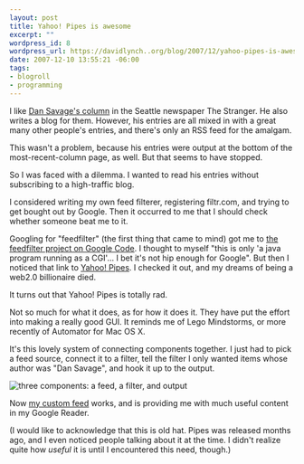 ```yaml
--- 
layout: post
title: Yahoo! Pipes is awesome
excerpt: ""
wordpress_id: 8
wordpress_url: https://davidlynch..org/blog/2007/12/yahoo-pipes-is-awesome/
date: 2007-12-10 13:55:21 -06:00
tags: 
- blogroll
- programming
---
```

I like [Dan Savage's column](http://thestranger.com/savage) in the Seattle newspaper The Stranger. He also writes a blog for them. However, his entries are all mixed in with a great many other people's entries, and there's only an RSS feed for the amalgam.

This wasn't a problem, because his entries were output at the bottom of the most-recent-column page, as well. But that seems to have stopped.

So I was faced with a dilemma. I wanted to read his entries without subscribing to a high-traffic blog.

I considered writing my own feed filterer, registering filtr.com, and trying to get bought out by Google. Then it occurred to me that I should check whether someone beat me to it.

Googling for "feedfilter" (the first thing that came to mind) got me to [the feedfilter project on Google Code](http://code.google.com/p/feedfilter/). I thought to myself "this is only 'a java program running as a CGI'... I bet it's not hip enough for Google". But then I noticed that link to [Yahoo! Pipes](http://pipes.yahoo.com/). I checked it out, and my dreams of being a web2.0 billionaire died.

It turns out that Yahoo! Pipes is totally rad.

Not so much for what it does, as for how it does it. They have put the effort into making a really good GUI. It reminds me of Lego Mindstorms, or more recently of Automator for Mac OS X.

It's this lovely system of connecting components together. I just had to pick a feed source, connect it to a filter, tell the filter I only wanted items whose author was "Dan Savage", and hook it up to the output.

<img src="/blog/images/2007/12/pipes.png" alt="three components: a feed, a filter, and output" />

Now [my custom feed](http://pipes.yahoo.com/pipes/pipe.info?_id=WKTRnmen3BGSeUJ49YS63A) works, and is providing me with much useful content in my Google Reader.

(I would like to acknowledge that this is old hat. Pipes was released months ago, and I even noticed people talking about it at the time. I didn't realize quite how *useful* it is until I encountered this need, though.)
